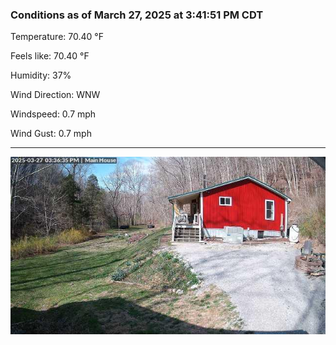 ### Conditions as of March 27, 2025 at 3:41:51 PM CDT 

Temperature: 70.40 &deg;F

Feels like: 70.40 &deg;F

Humidity: 37%

Wind Direction: WNW

Windspeed: 0.7 mph

Wind Gust: 0.7 mph

---

<img src="./images/latest.jpeg"/>

